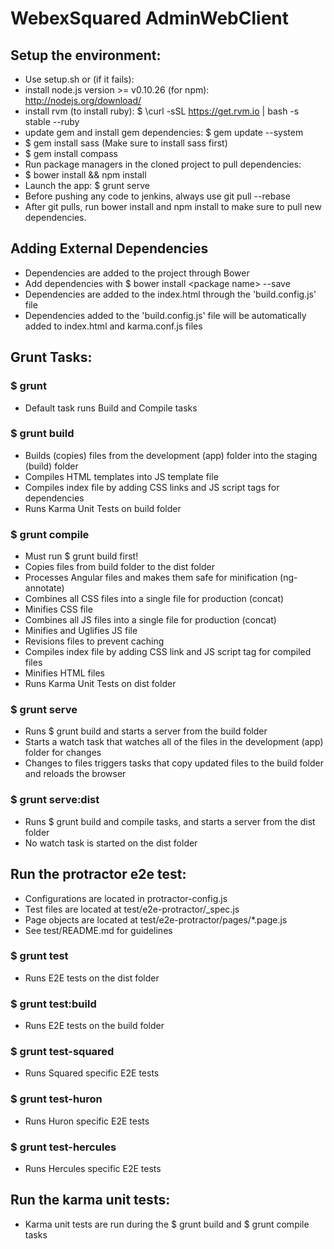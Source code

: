 WebexSquared AdminWebClient
===========================

Setup the environment:
---------------------
* Use setup.sh or (if it fails):
* install node.js version >= v0.10.26 (for npm): http://nodejs.org/download/
* install rvm (to install ruby): $ \curl -sSL https://get.rvm.io | bash -s stable --ruby
* update gem and install gem dependencies: $ gem update --system
* $ gem install sass (Make sure to install sass first)
* $ gem install compass
* Run package managers in the cloned project to pull dependencies:
* $ bower install && npm install
* Launch the app: $ grunt serve
* Before pushing any code to jenkins, always use git pull --rebase
* After git pulls, run bower install and npm install to make sure to pull new dependencies.

Adding External Dependencies
----------------------------

* Dependencies are added to the project through Bower
* Add dependencies with $ bower install &lt;package name&gt; --save
* Dependencies are added to the index.html through the 'build.config.js' file
* Dependencies added to the 'build.config.js' file will be automatically added to index.html and karma.conf.js files

Grunt Tasks:
------------

### $ grunt

* Default task runs Build and Compile tasks

### $ grunt build

* Builds (copies) files from the development (app) folder into the staging (build) folder
* Compiles HTML templates into JS template file
* Compiles index file by adding CSS links and JS  script tags for dependencies
* Runs Karma Unit Tests on build folder

### $ grunt compile

* Must run $ grunt build first!
* Copies files from build folder to the dist folder
* Processes Angular files and makes them safe for minification (ng-annotate)
* Combines all CSS files into a single file for production (concat)
* Minifies CSS file
* Combines all JS files into a single file for production (concat)
* Minifies and Uglifies JS file
* Revisions files to prevent caching
* Compiles index file by adding CSS link and JS  script tag for compiled files
* Minifies HTML files
* Runs Karma Unit Tests on dist folder

### $ grunt serve

* Runs $ grunt build and starts a server from the build folder
* Starts a watch task that watches all of the files in the development (app) folder for changes
* Changes to files triggers tasks that copy updated files to the build folder and reloads the browser

### $ grunt serve:dist

* Runs $ grunt build and compile tasks, and starts a server from the dist folder
* No watch task is started on the dist folder

Run the protractor e2e test:
----------------------------

* Configurations are located in protractor-config.js
* Test files are located at test/e2e-protractor/<test-file>_spec.js
* Page objects are located at test/e2e-protractor/pages/*.page.js
* See test/README.md for guidelines

### $ grunt test

* Runs E2E tests on the dist folder

### $ grunt test:build

* Runs E2E tests on the build folder

### $ grunt test-squared

* Runs Squared specific E2E tests

### $ grunt test-huron

* Runs Huron specific E2E tests

### $ grunt test-hercules

* Runs Hercules specific E2E tests

Run the karma unit tests:
-------------------------

* Karma unit tests are run during the $ grunt build and $ grunt compile tasks

